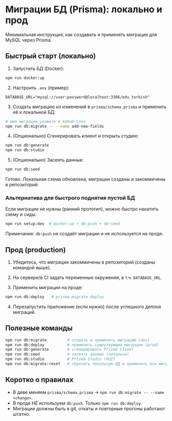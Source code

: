 # Миграции БД (Prisma): локально и прод

Минимальная инструкция, как создавать и применять миграции для MySQL через Prisma.

## Быстрый старт (локально)

1) Запустить БД (Docker):
```bash
npm run docker:up
```

2) Настроить `.env` (пример):
```env
DATABASE_URL="mysql://user:password@localhost:3306/edu_turkish"
```

3) Создать миграцию из изменений в `prisma/schema.prisma` и применить её к локальной БД:
```bash
# имя миграции укажите в kebab-case
npm run db:migrate -- --name add-new-fields
```

4) (Опционально) Сгенерировать клиент и открыть студию:
```bash
npm run db:generate
npm run db:studio
```

5) (Опционально) Засеять данные:
```bash
npm run db:seed
```

Готово. Локальная схема обновлена, миграции созданы и закоммичены в репозиторий.

### Альтернатива для быстрого поднятия пустой БД
Если миграции не нужны (ранний прототип), можно быстро накатить схему и сиды:
```bash
npm run setup:dev  # docker:up + db:push + db:seed
```
Примечание: `db:push` не создаёт миграции и не используется на проде.

## Прод (production)

1) Убедитесь, что миграции закоммичены в репозиторий (созданы командой выше).

2) На сервере/в CI задать переменные окружения, в т.ч. `DATABASE_URL`.

3) Применить миграции на проде:
```bash
npm run db:deploy   # prisma migrate deploy
```

4) Перезапустить приложение (если нужно) после успешного деплоя миграций.

## Полезные команды

```bash
npm run db:migrate         # создать и применить миграцию (dev)
npm run db:deploy          # применить существующие миграции (prod)
npm run db:generate        # сгенерировать Prisma Client
npm run db:seed            # засеять данные (локально)
npm run db:studio          # Prisma Studio (GUI)
npm run db:migrate:reset   # сбросить локальную БД и применить все миграции с нуля
```

## Коротко о правилах

- В деве меняем `prisma/schema.prisma` → `npm run db:migrate -- --name <change>`.
- В проде НЕ используем `db:push`. Только `npm run db:deploy`.
- Миграции должны быть в git, откаты и повторные прогоны работают штатно.
